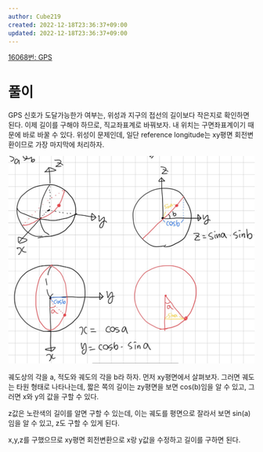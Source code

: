 ```yaml
---
author: Cube219
created: 2022-12-18T23:36:37+09:00
updated: 2022-12-18T23:36:37+09:00
---
```


[16068번: GPS](https://www.acmicpc.net/problem/16068)

# 풀이

GPS 신호가 도달가능한가 여부는, 위성과 지구의 접선의 길이보다 작은지로 확인하면 된다. 이제 길이를 구해야 하므로, 직교좌표계로 바꿔보자. 내 위치는 구면좌표계이기 때문에 바로 바꿀 수 있다. 위성이 문제인데, 일단 reference longitude는 xy평면 회전변환이므로 가장 마지막에 처리하자.

![|450](attachments/Pasted%20image%2020221218233655.png)

궤도상의 각을 a, 적도와 궤도의 각을 b라 하자. 먼저 xy평면에서 살펴보자. 그러면 궤도는 타원 형태로 나타나는데, 짧은 쪽의 길이는 zy평면을 보면 cos(b)임을 알 수 있고, 그러면 x와 y의 값을 구할 수 있다.

z값은 노란색의 길이를 알면 구할 수 있는데, 이는 궤도를 평면으로 잘라서 보면 sin(a)임을 알 수 있고, z도 구할 수 있게 된다.

x,y,z를 구했으므로 xy평면 회전변환으로 x랑 y값을 수정하고 길이를 구하면 된다.
